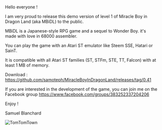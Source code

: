 Hello everyone ! 

I am very proud to release this demo version of level 1 of Miracle Boy in Dragon Land (aka MBiDL) to the public.

MBiDL is a Japanese-style RPG game and a sequel to Wonder Boy. it's made with love in 68000 assembler.

You can play the game with an Atari ST emulator like Steem SSE, Hatari or SainT.

It is compatible with all Atari ST families (ST, STFm, STE, TT, Falcon) with at least 1 MB of memory.

Download : https://github.com/samoteph/MiracleBoyInDragonLand/releases/tag/0.41

If you are interested in the development of the game, you can join me on the Facebook group https://www.facebook.com/groups/383252337204206

Enjoy !

Samuel Blanchard

![TomTomTown](https://github.com/samoteph/MiracleBoyInDragonLand/assets/19349553/0a410cb6-cec4-44f8-b258-66d14bd9c622)

